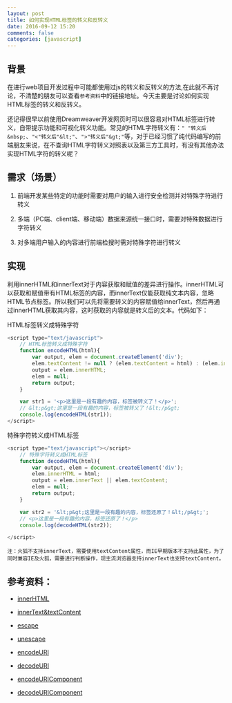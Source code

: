 ```yaml
---
layout: post
title: 如何实现HTML标签的转义和反转义
date: 2016-09-12 15:20
comments: false
categories: [javascript]
---
```


## 背景

在进行web项目开发过程中可能都使用过js的转义和反转义的方法,在此就不再讨论，不清楚的朋友可以查看`参考资料`中的链接地址。今天主要是讨论如何实现HTML标签的转义和反转义。

还记得很早以前使用Dreamweaver开发网页时可以很容易对HTML标签进行转义，自带提示功能和可视化转义功能。常见的HTML字符转义有：`" "转义后&nbsp;`、`"<"转义后"&lt;"`、`">"转义后"&gt;"`等，对于已经习惯了纯代码编写的前端朋友来说，在不查询HTML字符转义对照表以及第三方工具时，有没有其他办法实现HTML字符的转义呢？

## 需求（场景）

1. 前端开发某些特定的功能时需要对用户的输入进行安全检测并对特殊字符进行转义

2. 多端（PC端、client端、移动端）数据来源统一接口时，需要对特殊数据进行字符转义

3. 对多端用户输入的内容进行前端检搜时需对特殊字符进行转义

## 实现

利用innerHTML和innerText对于内容获取和赋值的差异进行操作。innerHTML可以获取和赋值带有HTML标签的内容，而innerText仅能获取纯文本内容，忽略HTML节点标签。所以我们可以先将需要转义的内容赋值给innerText，然后再通过innerHTML获取其内容，这时获取的内容就是转义后的文本。代码如下：

HTML标签转义成特殊字符

```js
<script type="text/javascript">
	// HTML标签转义成特殊字符
	function encodeHTML(html){
		var output, elem = document.createElement('div');
		elem.textContent != null ? (elem.textContent = html) : (elem.innerText = html);
		output = elem.innerHTML;
		elem = null;
		return output;
	}

	var str1 = '<p>这里是一段有趣的内容，标签被转义了！</p>';
	// &lt;p&gt;这里是一段有趣的内容，标签被转义了！&lt;/p&gt;
	console.log(encodeHTML(str1));
</script>
```

特殊字符转义成HTML标签

```js
<script type="text/javascript"></script>
	// 特殊字符转义成HTML标签
	function decodeHTML(html){
		var output, elem = document.createElement('div');
		elem.innerHTML = html;
		output = elem.innerText || elem.textContent;
		elem = null;
		return output;
	}

	var str2 = '&lt;p&gt;这里是一段有趣的内容，标签还原了！&lt;/p&gt;';
	// <p>这里是一段有趣的内容，标签还原了！</p>
	console.log(decodeHTML(str2));

</script>
```

`注：火狐不支持innerText，需要使用textContent属性，而IE早期版本不支持此属性，为了同时兼容IE及火狐，需要进行判断操作，现主流浏览器支持innerText也支持textContent。`

## 参考资料：

- [innerHTML](https://developer.mozilla.org/zh-CN/docs/Web/API/Element/innerHTML)

- [innerText&textContent](http://deuka54.blogspot.jp/2009/05/javascript-innertext-textcontent.html)

- [escape](http://www.w3school.com.cn/jsref/jsref_escape.asp)

- [unescape](http://www.w3school.com.cn/jsref/jsref_unescape.asp)

- [encodeURI](http://www.w3school.com.cn/jsref/jsref_encodeuri.asp)

- [decodeURI](http://www.w3school.com.cn/jsref/jsref_decodeuri.asp)

- [encodeURIComponent](http://www.w3school.com.cn/jsref/jsref_encodeURIComponent.asp)

- [decodeURIComponent](http://www.w3school.com.cn/jsref/jsref_decodeURIComponent.asp)

